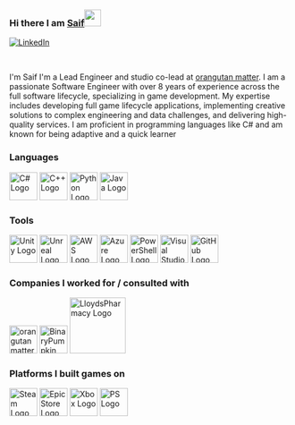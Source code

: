 ### Hi there I am [Saif](https://www.unleaving.com/crafters/)<img src="https://raw.githubusercontent.com/MartinHeinz/MartinHeinz/master/wave.gif" width="30px">

[![LinkedIn](https://img.shields.io/badge/linkedin-%230077B5.svg?style=for-the-badge&logo=linkedin&logoColor=white)](https://www.linkedin.com/in/saif-jabur/)

<br/>
 
I'm Saif I'm a Lead Engineer and studio co-lead at  [orangutan matter](https://orangutanmatter.com/).
I am a passionate Software Engineer with over 8 years of experience across the full software lifecycle, specializing in game development. My expertise includes developing full game lifecycle applications, implementing creative solutions to complex engineering and data challenges, and delivering high-quality services. I am proficient in programming languages like C# and am known for being adaptive and a quick learner
 
 
### Languages
<!-- For more icons please follow  https://github.com/MikeCodesDotNET/ColoredBadges -->
<p>
<img src="https://cdn.worldvectorlogo.com/logos/c--4.svg" alt="C# Logo" width="50" height="50"/> <img src="https://cdn.worldvectorlogo.com/logos/c.svg" alt="C++ Logo" width="50" height="50"/> <img src="https://cdn.worldvectorlogo.com/logos/python-5.svg" alt="Python Logo" width="50" height="50"/> <img src="https://cdn.worldvectorlogo.com/logos/java.svg" alt="Java Logo" width="50" height="50"/>

### Tools
<img src="https://cdn.worldvectorlogo.com/logos/unity-69.svg" alt="Unity Logo" width="50" height="50"/> <img src="https://cdn.worldvectorlogo.com/logos/unreal-1.svg" alt="Unreal Logo" width="50" height="50"/> <img src="https://cdn.worldvectorlogo.com/logos/aws-2.svg" alt="AWS Logo" width="50" height="50"/> <img src="https://cdn.worldvectorlogo.com/logos/azure-2.svg" alt="Azure Logo" width="50" height="50"/> <img src="https://cdn.worldvectorlogo.com/logos/powershell.svg" alt="PowerShell Logo" width="50" height="50"/> <img src="https://cdn.worldvectorlogo.com/logos/visual-studio-2013.svg" alt="Visual Studio Logo" width="50" height="50"/> <img src="https://cdn.worldvectorlogo.com/logos/github-icon-2.svg" alt="GitHub Logo" width="50" height="50"/>

<!--
**karnawis/karnawis** is a ✨ _special_ ✨ repository because its `README.md` (this file) appears on your GitHub profile.

Here are some ideas to get you started:

- 🔭 I’m currently working on ...
- 🌱 I’m currently learning ...
- 👯 I’m looking to collaborate on ...
- 🤔 I’m looking for help with ...
- 💬 Ask me about ...
- 📫 How to reach me: ...
- 😄 Pronouns: ...
- ⚡ Fun fact: ...
-->

### Companies I worked for / consulted with

<img src="https://yt3.googleusercontent.com/QoBNYM_81DGnUp4KncBEyRDaJDoBOjxoHcS0s6f51hoT4R8IMU61CVIljwVx-GWHfiit8i33=s160-c-k-c0x00ffffff-no-rj" alt="orangutanmatter Logo" width="50" height="50"/> <img src="https://cdn.worldvectorlogo.com/logos/pumpkindb.svg" alt="BinaryPumpkin Logo" width="50" height="50"/>
<img src="https://s3-eu-west-1.amazonaws.com/tpd/logos/4bdeb101000064000506ad4b/0x0.png" alt="LloydsPharmacy Logo" width="100" height=""/>

</p>

### Platforms I built games on

<p>
<img src="https://cdn.worldvectorlogo.com/logos/steam-icon-logo.svg" alt="Steam Logo" width="50" height="50"/> <img src="https://cdn.worldvectorlogo.com/logos/epic-games-2.svg" alt="EpicStore Logo" width="50" height="50"/> <img src="https://cdn.worldvectorlogo.com/logos/xbox.svg" alt="Xbox Logo" width="50" height="50"/> <img src="https://cdn.worldvectorlogo.com/logos/playstation-6.svg" alt="PS Logo" width="50" height="50"/>

</p>
